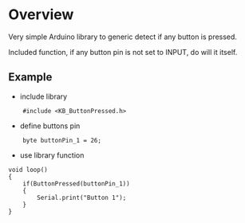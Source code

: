 # Overview

Very simple Arduino library to generic detect if any button is pressed.<br>

Included function, if any button pin is not set to INPUT, do will it itself.<br>

## Example

- include library
```
	#include <KB_ButtonPressed.h>
```

- define buttons pin
```
	byte buttonPin_1 = 26;
```

- use library function
```
void loop()
{
	if(ButtonPressed(buttonPin_1))
	{
		Serial.print("Button 1");
	}
}
```
